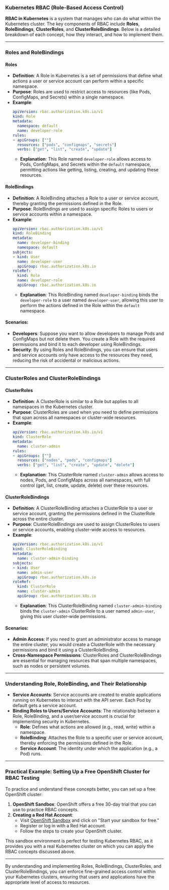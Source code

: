 ### Kubernetes RBAC (Role-Based Access Control)

**RBAC in Kubernetes** is a system that manages who can do what within the Kubernetes cluster. The key components of RBAC include **Roles**, **RoleBindings**, **ClusterRoles**, and **ClusterRoleBindings**. Below is a detailed breakdown of each concept, how they interact, and how to implement them.

---

### **Roles and RoleBindings**

#### **Roles**
- **Definition**: A Role in Kubernetes is a set of permissions that define what actions a user or service account can perform within a specific namespace.
- **Purpose**: Roles are used to restrict access to resources (like Pods, ConfigMaps, and Secrets) within a single namespace.
- **Example**:
  ```yaml
  apiVersion: rbac.authorization.k8s.io/v1
  kind: Role
  metadata:
    namespace: default
    name: developer-role
  rules:
  - apiGroups: [""]
    resources: ["pods", "configmaps", "secrets"]
    verbs: ["get", "list", "create", "update"]
  ```
  - **Explanation**: This Role named `developer-role` allows access to Pods, ConfigMaps, and Secrets within the `default` namespace, permitting actions like getting, listing, creating, and updating these resources.

#### **RoleBindings**
- **Definition**: A RoleBinding attaches a Role to a user or service account, thereby granting the permissions defined in the Role.
- **Purpose**: RoleBindings are used to assign specific Roles to users or service accounts within a namespace.
- **Example**:
  ```yaml
  apiVersion: rbac.authorization.k8s.io/v1
  kind: RoleBinding
  metadata:
    name: developer-binding
    namespace: default
  subjects:
  - kind: User
    name: developer-user
    apiGroup: rbac.authorization.k8s.io
  roleRef:
    kind: Role
    name: developer-role
    apiGroup: rbac.authorization.k8s.io
  ```
  - **Explanation**: This RoleBinding named `developer-binding` binds the `developer-role` to a user named `developer-user`, allowing this user to perform the actions defined in the Role within the `default` namespace.

#### **Scenarios**:
- **Developers**: Suppose you want to allow developers to manage Pods and ConfigMaps but not delete them. You create a Role with the required permissions and bind it to each developer using RoleBindings.
- **Security**: By using Roles and RoleBindings, you can ensure that users and service accounts only have access to the resources they need, reducing the risk of accidental or malicious actions.

---

### **ClusterRoles and ClusterRoleBindings**

#### **ClusterRoles**
- **Definition**: A ClusterRole is similar to a Role but applies to all namespaces in the Kubernetes cluster.
- **Purpose**: ClusterRoles are used when you need to define permissions that span across all namespaces or cluster-wide resources.
- **Example**:
  ```yaml
  apiVersion: rbac.authorization.k8s.io/v1
  kind: ClusterRole
  metadata:
    name: cluster-admin
  rules:
  - apiGroups: [""]
    resources: ["nodes", "pods", "configmaps"]
    verbs: ["get", "list", "create", "update", "delete"]
  ```
  - **Explanation**: This ClusterRole named `cluster-admin` allows access to nodes, Pods, and ConfigMaps across all namespaces, with full control (get, list, create, update, delete) over these resources.

#### **ClusterRoleBindings**
- **Definition**: A ClusterRoleBinding attaches a ClusterRole to a user or service account, granting the permissions defined in the ClusterRole across the entire cluster.
- **Purpose**: ClusterRoleBindings are used to assign ClusterRoles to users or service accounts, enabling cluster-wide access to resources.
- **Example**:
  ```yaml
  apiVersion: rbac.authorization.k8s.io/v1
  kind: ClusterRoleBinding
  metadata:
    name: cluster-admin-binding
  subjects:
  - kind: User
    name: admin-user
    apiGroup: rbac.authorization.k8s.io
  roleRef:
    kind: ClusterRole
    name: cluster-admin
    apiGroup: rbac.authorization.k8s.io
  ```
  - **Explanation**: This ClusterRoleBinding named `cluster-admin-binding` binds the `cluster-admin` ClusterRole to a user named `admin-user`, giving this user cluster-wide permissions.

#### **Scenarios**:
- **Admin Access**: If you need to grant an administrator access to manage the entire cluster, you would create a ClusterRole with the necessary permissions and bind it using a ClusterRoleBinding.
- **Cross-Namespace Permissions**: ClusterRoles and ClusterRoleBindings are essential for managing resources that span multiple namespaces, such as nodes or persistent volumes.

---

### **Understanding Role, RoleBinding, and Their Relationship**

- **Service Accounts**: Service accounts are created to enable applications running on Kubernetes to interact with the API server. Each Pod by default gets a service account.
- **Binding Roles to Users/Service Accounts**: The relationship between a Role, RoleBinding, and a user/service account is crucial for implementing security in Kubernetes.
  - **Role**: Defines what actions are allowed (e.g., read, write) within a namespace.
  - **RoleBinding**: Attaches the Role to a specific user or service account, thereby enforcing the permissions defined in the Role.
  - **Service Account**: The identity under which the application (e.g., a Pod) runs.

---

### **Practical Example: Setting Up a Free OpenShift Cluster for RBAC Testing**

To practice and understand these concepts better, you can set up a free OpenShift cluster:

1. **OpenShift Sandbox**: OpenShift offers a free 30-day trial that you can use to practice RBAC concepts.
2. **Creating a Red Hat Account**:
   - Visit [OpenShift Sandbox](https://www.openshift.com/try/sandbox) and click on "Start your sandbox for free."
   - Register or log in with a Red Hat account.
   - Follow the steps to create your OpenShift cluster.
   
This sandbox environment is perfect for testing Kubernetes RBAC, as it provides you with a real Kubernetes cluster on which you can apply the RBAC concepts discussed above.

---

By understanding and implementing Roles, RoleBindings, ClusterRoles, and ClusterRoleBindings, you can enforce fine-grained access control within your Kubernetes clusters, ensuring that users and applications have the appropriate level of access to resources.